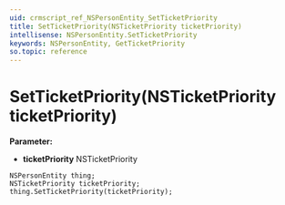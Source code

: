 ```yaml
---
uid: crmscript_ref_NSPersonEntity_SetTicketPriority
title: SetTicketPriority(NSTicketPriority ticketPriority)
intellisense: NSPersonEntity.SetTicketPriority
keywords: NSPersonEntity, GetTicketPriority
so.topic: reference
---
```


# SetTicketPriority(NSTicketPriority ticketPriority)

**Parameter:** 
* **ticketPriority** NSTicketPriority

```crmscript
NSPersonEntity thing;
NSTicketPriority ticketPriority;
thing.SetTicketPriority(ticketPriority);
```

